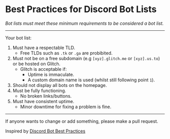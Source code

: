 # Best Practices for Discord Bot Lists
*Bot lists must meet these minimum requirements to be considered a bot list.*

---

Your bot list:

1. Must have a respectable TLD.
   - Free TLDs such as `.tk` or `.ga` are probibited.
2. Must not be on a free subdomain (e.g `[xyz].glitch.me` or `[xyz].us.to`) or be hosted on Glitch.
   - Glitch is acceptable if:
      - Uptime is immaculate.
      - A custom domain name is used (whilst still following point `1`).
3. Should not display all bots on the homepage.
4. Must be fully functioning.
   - No broken links/buttons.
5. Must have consistent uptime.
   - Minor downtime for fixing a problem is fine.

---

If anyone wants to change or add something, please make a pull request.

Inspired by [Discord Bot Best Practices](https://github.com/meew0/discord-bot-best-practices)
